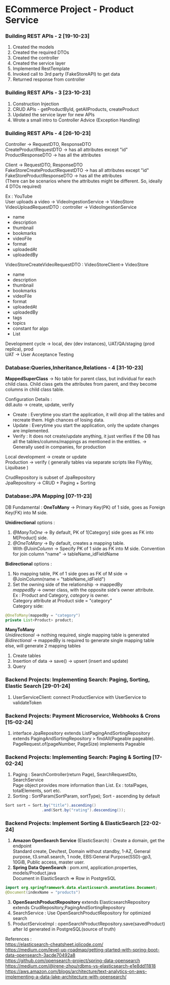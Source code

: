 # ECommerce Project - Product Service

### Building REST APIs - 2 [19-10-23]
1. Created the models
2. Created the required DTOs
3. Created the controller
4. Created the service layer
5. Implemented RestTemplate
6. Invoked call to 3rd party (FakeStoreAPI) to get data
7. Returned response from controller


### Building REST APIs - 3 [23-10-23]
1. Construction Injection
2. CRUD APIs - getProductById, getAllProducts, createProduct
3. Updated the service layer for new APIs
4. Wrote a small intro to Controller Advice (Exception Handling)


### Building REST APIs - 4 [26-10-23]
Controller -> RequestDTO, ResponseDTO <br>
CreateProductRequestDTO -> has all attributes except "id" <br>
ProductResponseDTO -> has all the attributes <br>

Client -> RequestDTO, ResponseDTO <br>
FakeStoreCreateProductRequestDTO -> has all attributes except "id" <br>
FakeStoreProductResponseDTO -> has all the attributes <br>
(There can be scenarios where the attributes might be different. 
So, ideally 4 DTOs required)

Ex : YouTube <br>
User uploads a video -> VideoIngestionService -> VideoStore <br>
VideoUploadRequestDTO : controller -> VideoIngestionService
- name
- description
- thumbnail
- bookmarks
- videoFile
- format
- uploadedAt
- uploadedBy

VideoStoreCreateVideoRequestDTO : VideoStoreClient-> VideoStore
- name
- description
- thumbnail
- bookmarks
- videoFile
- format
- uploadedAt
- uploadedBy
- tags
- topics
- constant for algo
- List<Resolutions>

Development cycle -> local, dev (dev instances), 
UAT/QA/staging (prod replica), prod <br>
UAT -> User Acceptance Testing


### Database:Queries,Inheritance,Relations - 4 [31-10-23]
**MappedSuperClass** -> No table for parent class, but individual for each child class.
Child class gets the attributes from parent, and they become columns in child class table.

Configuration Details :<br>
ddl.auto -> create, update, verify <br>
- Create : Everytime you start the application, 
it will drop all the tables and recreate them. High chances of losing data.
- Update : Everytime you start the application, 
only the update changes are implemented.
- Verify : It does not create/update anything, 
it just verifies if the DB has all the tables/columns/mappings as mentioned in the entities. 
-> Generally used in companies, for production

Local development -> create or update<br>
Production -> verify ( generally tables via separate scripts like FlyWay, Liquibase )

CrudRepository is subset of JpaRepository <br>
JpaRepository -> CRUD + Paging + Sorting


### Database:JPA Mapping [07-11-23]
DB Fundamental : **OneToMany** -> Primary Key(PK) of 1 side, goes as Foreign Key(FK) into M side.

**Unidirectional** options :
1. *@ManyToOne* -> By default, PK of 1[Category] side goes as FK into M[Product] side.<br>
2. *@OneToMany* -> By default, creates a mapping table.<br>
With *@JoinColumn* -> Specify PK of 1 side as FK into M side.
Convention for join column "name" -> tableName_idFieldName

**Bidirectional** options :
1. No mapping table, PK of 1 side goes as FK of M side -> @JoinColumn(name = "tableName_idField")
2. Set the owning side of the relationship -> mappedBy<br>
*mappedBy* -> owner class, with the opposite side's owner attribute.<br>
Ex : Product and Category, *category* is owner. <br>
Category attribute at Product side = "category" <br>
Category side:
```java
@OneToMany(mappedBy = "category")
private List<Product> product;
```

**ManyToMany** <br>
*Unidirectional* -> nothing required, single mapping table is generated <br>
*Bidirectional* -> mappedBy is required to generate single mapping table else, will generate 2 mapping tables

1. Create tables
2. Insertion of data -> save() -> upsert (insert and update)
3. Query


### Backend Projects: Implementing Search: Paging, Sorting, Elastic Search [29-01-24]
1. UserServiceClient: connect ProductService with UserService to validateToken


### Backend Projects: Payment Microservice, Webhooks & Crons [15-02-24]
1. interface JpaRepository extends ListPagingAndSortingRepository extends PagingAndSortingRepository > 
findAll(Pageable pageable). PageRequest.of(pageNumber, PageSize) implements Pageable


### Backend Projects: Implementing Search: Paging & Sorting [17-02-24]
1. Paging : SearchController(return Page<ProductResponseDTO>), SearchRequestDto, SearchService <br>
Page object provides more information than List. Ex : totalPages, totalElements, sort etc.
2. Sorting : SortParam(SortParam, sortType); Sort - ascending by default
```java
Sort sort = Sort.by("title").ascending()
                .and(Sort.by("rating").descending());
```


### Backend Projects: Implement Sorting & ElasticSearch [22-02-24]
1. **Amazon OpenSearch Service** (ElasticSearch) : Create a domain, get the endpoint <br>
Standard create, Dev/test, Domain without standby, 1-AZ, General purpose, 
t3.small.search, 1 node, EBS:General Purpose(SSD)-gp3, 10GiB, Public access, master user.
2. **Spring Data OpenSearch** : pom.xml, application.properties, models/Product.java <br>
Document in ElasticSearch => Row in PostgreSQL
```java
import org.springframework.data.elasticsearch.annotations.Document;
@Document(indexName = "products")
```
3. **OpenSearchProductRepository** extends ElasticsearchRepository extends CrudRepository,PagingAndSortingRepository
4. SearchService : Use OpenSearchProductRepository for optimized search
5. ProductServiceImpl : openSearchProductRepository.save(savedProduct) after Id generated in PostgreSQL(source of truth)

References : <br>
https://elasticsearch-cheatsheet.jolicode.com/ <br>
https://medium.com/level-up-roadmap/getting-started-with-spring-boot-data-opensearch-3acde70492a8 <br>
https://github.com/opensearch-project/spring-data-opensearch <br>
https://medium.com/@irene-zhou/rdbms-vs-elasticsearch-e1e8dd11818 <br>
https://aws.amazon.com/blogs/architecture/text-analytics-on-aws-implementing-a-data-lake-architecture-with-opensearch/


